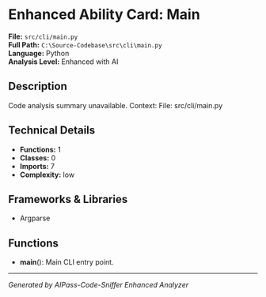 # Enhanced Ability Card: Main

**File:** `src/cli/main.py`  
**Full Path:** `C:\Source-Codebase\src\cli\main.py`  
**Language:** Python  
**Analysis Level:** Enhanced with AI

## Description

Code analysis summary unavailable. Context: File: src/cli/main.py

## Technical Details

- **Functions:** 1
- **Classes:** 0
- **Imports:** 7
- **Complexity:** low


## Frameworks & Libraries

- Argparse


## Functions

- **main**(): Main CLI entry point.

---
*Generated by AIPass-Code-Sniffer Enhanced Analyzer*
